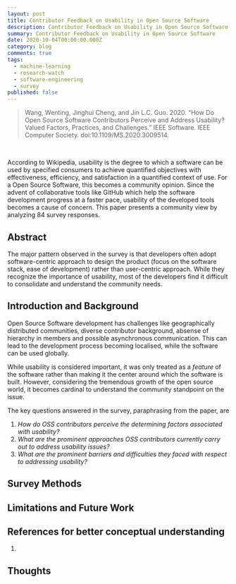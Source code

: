 ```yaml
---
layout: post
title: Contributor Feedback on Usability in Open Source Software
description: Contributor Feedback on Usability in Open Source Software
summary: Contributor Feedback on Usability in Open Source Software
date: 2020-10-04T00:00:00.000Z
category: blog
comments: true
tags:
  - machine-learning
  - research-watch
  - software-engineering
  - survey
published: false
---
```


> Wang, Wenting, Jinghui Cheng, and Jin L.C. Guo. 2020. “How Do Open Source Software Contributors Perceive and Address Usability? Valued Factors, Practices, and Challenges.” IEEE Software. IEEE Computer Society. doi:10.1109/MS.2020.3009514.

<br>

According to Wikipedia, usability is the degree to which a software can be used by specified consumers to achieve quantified objectives with effectiveness, efficiency, and satisfaction in a quantified context of use. For a Open Source Software, this becomes a community opinion. Since the advent of collaborative tools like GitHub which help the software development progress at a faster pace, usability of the developed tools becomes a cause of concern. This paper presents a community view by analyzing 84 survey responses.

## Abstract
The major pattern observed in the survey is that developers often adopt software-centric approach to design the product (focus on the software stack, ease of development) rather than user-centric approach. While they recognize the importance of usability, most of the developers find it difficult to consolidate and understand the community needs.

## Introduction and Background
Open Source Software development has challenges like geographically distributed communities, diverse contributor background, absense of hierarchy in members and possible asynchronous communication. This can lead to the development process becoming localised, while the software can be used globally. 

While usability is considered important, it was only treated as a *feature* of the software rather than making it the center around which the software is built. However, considering the tremendous growth of the open source world, it becomes cardinal to understand the community standpoint on the issue.

The key questions answered in the survey, paraphrasing from the paper, are
 1. *How do OSS contributors perceive the determining factors associated with usability?*
 2. *What are the prominent approaches OSS contributors currently carry out to address usability issues?*
 3. *What are the prominent barriers and difficulties they faced with respect to addressing usability?*

## Survey Methods
## Limitations and Future Work

## References for better conceptual understanding
 1.

## Thoughts
